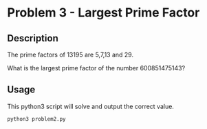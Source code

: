 # Problem 3 - Largest Prime Factor

## Description

The prime factors of 13195 are 5,7,13 and 29.

What is the largest prime factor of the number 600851475143?

## Usage

This python3 script will solve and output the correct value.

```bash
python3 problem2.py
```